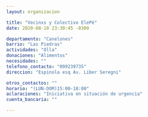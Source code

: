 ```yaml
---
layout: organizacion

title: "Vecinxs y Colectivo ElePé"
date: 2020-08-10 23:30:45 -0300

departamento: "Canelones"
barrio: "Las Piedras"
actividades: "Olla"
donaciones: "Alimentos"
necesidades: ""
telefono_contacto: "099239735"
direccion: "Espinola esq Av. Liber Seregni"

otros_contactos: ""
horario: "(LUN-DOM)15:00-18:00"
aclaraciones: "Iniciativa en situación de urgencia"
cuenta_bancaria: ""

---
```

